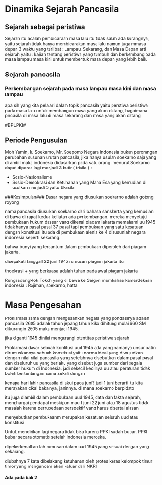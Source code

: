 # Dinamika Sejarah Pancasila #
## Sejarah sebagai peristiwa ##
Sejarah itu adalah pembicaraan masa lalu itu tidak salah ada kurangnya, yaitu sejarah tidak hanya membicarakan masa lalu namun juga mmasa depan
3 waktu yang terlibat :
Lampau, Sekarang, dan Masa Depan
arti sejarah yaitu : kajian tentang peristiwa yang tumbuh dan berkembang pada masa lampau masa kini untuk membentuk masa depan yang lebih baik.


## Sejarah pancasila ##
### Perkembangan sejarah  pada masa lampau masa kini dan masa lampau ###
apa sih yang kita pelajari dalam topik pancasila yaitu perstiwa peristiwa pada masa lalu untuk membangun masa yang akan datang, bagaimana pncasila di masa lalu di masa sekarang dan masa yang akan datang

#BPUPKI#
## Periode Pengusulan ##
Moh Yamin, Ir. Soekarno, Mr. Soepomo
Negara indonesia bukan perorangan
perubahan susunan urutan pancasila, jika hanya usulan soekarno saja yang di ambil maka indonesia didasarkan pada satu orang.
menurut Soekarno dapat diperas lagi menjadi 3 butir ( trisila ) :
- Sosio-Nasionalisme
- Sosio-Demokrasi dan Ketuhanan yang Maha Esa
yang kemudian di usulkan menjadi 5 yaitu Ekasila

###Kesimpulan###
Dasar negara yang diusulkan soekarno adalah gotong royong

nama pancasila diusulkan soekarno dari bahasa sanskerta yang kemudian di bawa di rapat kedua keliatan ada perkembangan.
mereka menyetujui pembukaan hukum dassar yang dikenal piagam jakarta
memahami uu 1945 tidak hanya pasal pasal 37 pasal tapi pembukaan yang satu kesatuan dengan konstitusi itu ada di pembukaan alenia ke 4 disusunlah  negara indonesia seperti sekarang.

bahwa bunyi yang tercantum dalam pembukaan diperoleh dari piagam jakarta.

disepakati tanggall 22 juni 1945
rumusan piagam jakarta itu 

thoekrasi + yang berkuasa adalah tuhan pada awal piagam jakarta 

Rengasdengklok
Tokoh yang di bawa ke Saigon membahas kemerdekaan indonesia : Rajiman, soekarno, hatta

# Masa Pengesahan #
Proklamasi sama dengan mengesahkan negara yang pondasinya adalah pancasila
2605 adalah tahun jepang tahun kiko dihitung mulai 660 SM dikurangin 2605 maka menjadi 1945.

jika diganti 1945 dinilai mengurangi otentitas peristiwa sejarah

Proklamasi dasar sebuah kontitusi uud 1945
ada yang namanya unsur batin dirumuskannya sebuah konstitusi yaitu norma ideal yang diwujudkan dengan nilai nilai pancasila yang setelahnya disebutkan dalam pasal pasal dan diseluruh uu yang berlaku yang disebut juga sumber dari segala sumber hukum di Indonesia. jadi sekecil kecilnya uu atau peraturan tidak boleh bertentangan sama sekali dengan 

kenapa hari lahir pancasila di akui pada juni?
jadi 1 juni berarti itu kita merayakan cikal bakalnya, janinnya. di mana soekarno berpidato

itu juga diambil dalam pembukaan uud 1945, data dan fakta sejarah, menghargai pendapat
meskipun mau 1 juni 22 juni atau 18 agustus tidak masalah karena perrubedaan perspektif yang harus disertai alasan

menyebutkan pembukaanm merupakan kesatuan seluruh uud atau konstitusi

Untuk mendirikan lagi negara tidak bisa karena PPKI sudah bubar. PPKI bubar secara otomatis setelah indonesia merdeka.

dipekerkenalkan lah rumusan dalam uud 1945 yang sesuai dengan yang sekarang.

diubahnya 7 kata dibelakang ketuhanan oleh protes keras kelompok timur timor yang mengancam akan keluar dari NKRI

#### Ada pada bab 2 ####
